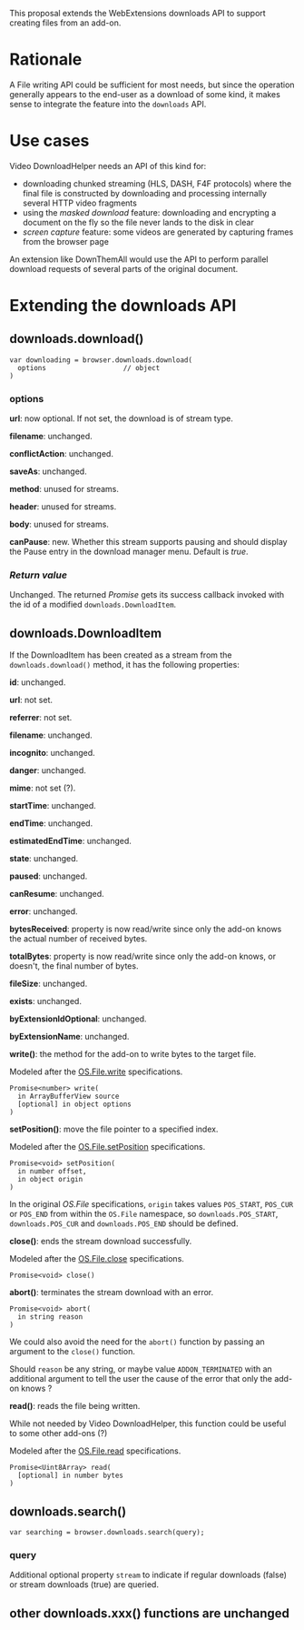 
This proposal extends the WebExtensions downloads API to support creating files from an add-on.

# Rationale

A File writing API could be sufficient for most needs, but since the operation generally appears to the end-user as a download of some kind, it makes sense to 
integrate the feature into the `downloads` API.

# Use cases

Video DownloadHelper needs an API of this kind for:
- downloading chunked streaming (HLS, DASH, F4F protocols) where the final file is constructed by downloading and processing internally several HTTP video fragments
- using the *masked download* feature: downloading and encrypting a document on the fly so the file never lands to the disk in clear
- *screen capture* feature: some videos are generated by capturing frames from the browser page

An extension like DownThemAll would use the API to perform parallel download requests of several parts of the original document.

# Extending the downloads API

## downloads.download()

```
var downloading = browser.downloads.download(
  options                   // object
)
```

### options

**url**: now optional. If not set, the download is of stream type.

**filename**: unchanged.

**conflictAction**: unchanged.

**saveAs**: unchanged.

**method**: unused for streams.

**header**: unused for streams.

**body**: unused for streams.

**canPause**: new. Whether this stream supports pausing and should display the Pause entry in the download manager menu. Default is *true*.

### *Return value*

Unchanged. The returned *Promise* gets its success callback invoked with the id of a modified `downloads.DownloadItem`.

## downloads.DownloadItem

If the DownloadItem has been created as a stream from the `downloads.download()` method, it has the following properties:

**id**: unchanged.

**url**: not set.

**referrer**: not set.

**filename**: unchanged.

**incognito**: unchanged.

**danger**: unchanged.

**mime**: not set (?).

**startTime**: unchanged.

**endTime**: unchanged.

**estimatedEndTime**: unchanged.

**state**: unchanged.

**paused**: unchanged.

**canResume**: unchanged.

**error**: unchanged.

**bytesReceived**: property is now read/write since only the add-on knows the actual number of received bytes.

**totalBytes**: property is now read/write since only the add-on knows, or doesn't, the final number of bytes.

**fileSize**: unchanged.

**exists**: unchanged.

**byExtensionIdOptional**: unchanged.

**byExtensionName**: unchanged.

**write()**: the method for the add-on to write bytes to the target file.

Modeled after the [OS.File.write](https://developer.mozilla.org/en-US/docs/Mozilla/JavaScript_code_modules/OSFile.jsm/OS.File_for_the_main_thread#write) specifications.

```
Promise<number> write(
  in ArrayBufferView source
  [optional] in object options
)
```

**setPosition()**: move the file pointer to a specified index.

Modeled after the [OS.File.setPosition](https://developer.mozilla.org/en-US/docs/Mozilla/JavaScript_code_modules/OSFile.jsm/OS.File_for_the_main_thread#setPosition) specifications.

```
Promise<void> setPosition(
  in number offset,
  in object origin
)
```

In the original *OS.File* specifications, `origin` takes values `POS_START`, `POS_CUR` or `POS_END` from within the `OS.File` namespace, so `downloads.POS_START`, `downloads.POS_CUR` and `downloads.POS_END` should be defined.

**close()**: ends the stream download successfully.

Modeled after the [OS.File.close](https://developer.mozilla.org/en-US/docs/Mozilla/JavaScript_code_modules/OSFile.jsm/OS.File_for_the_main_thread#close) specifications.

```
Promise<void> close()
```

**abort()**: terminates the stream download with an error.

```
Promise<void> abort(
  in string reason
)
```

We could also avoid the need for the `abort()` function by passing an argument to the `close()` function.

Should `reason` be any string, or maybe value `ADDON_TERMINATED` with an additional argument to tell the user the cause of the error that only the add-on knows ?

**read()**: reads the file being written.

While not needed by Video DownloadHelper, this function could be useful to some other add-ons (?)

Modeled after the [OS.File.read](https://developer.mozilla.org/en-US/docs/Mozilla/JavaScript_code_modules/OSFile.jsm/OS.File_for_the_main_thread#read) specifications.

```
Promise<Uint8Array> read(
  [optional] in number bytes
)
```

## downloads.search()

```
var searching = browser.downloads.search(query);
```

### query

Additional optional property `stream` to indicate if regular downloads (false) or stream downloads (true) are queried.

## other downloads.xxx() functions are unchanged
